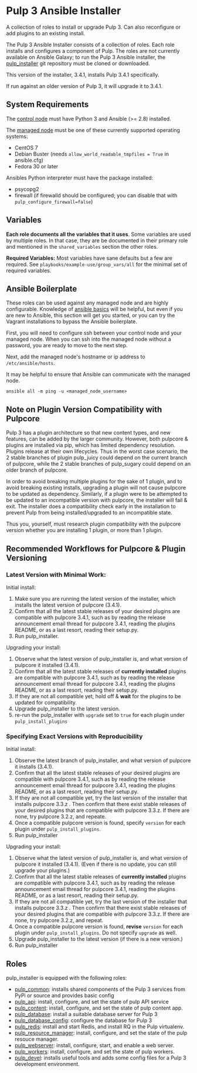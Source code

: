 Pulp 3 Ansible Installer
========================

A collection of roles to install or upgrade Pulp 3. Can also reconfigure or add plugins to an existing install.

The Pulp 3 Ansible Installer consists of a collection of roles. Each role installs and configures a
component of Pulp. The roles are not currently available on Ansible Galaxy; to run the Pulp 3
Ansible installer, the [pulp_installer](https://github.com/pulp/pulp_installer) git repository must
be cloned or downloaded.

This version of the installer, 3.4.1, installs Pulp 3.4.1 specifically.

If run against an older version of Pulp 3, it will upgrade it to 3.4.1.

System Requirements
-------------------

The [control node](https://docs.ansible.com/ansible/2.5/network/getting_started/basic_concepts.html#control-node)
must have Python 3 and Ansible (>= 2.8) installed.

The [managed node](https://docs.ansible.com/ansible/2.5/network/getting_started/basic_concepts.html#managed-nodes)
must be one of these currently supported operating systems:
* CentOS 7
* Debian Buster (needs `allow_world_readable_tmpfiles = True` in ansible.cfg)
* Fedora 30 or later

Ansibles Python interpreter must have the package installed:
* psycopg2
* firewall (if firewalld should be configured; you can disable that with `pulp_configure_firewall=false`)

Variables
---------

**Each role documents all the variables that it uses**. Some variables are
used by multiple roles. In that case, they are be documented in their primary role and mentioned in
the `shared_variables` section the other roles.

**Required Variables:**
Most variables have sane defaults but a few are required. See ``playbooks/example-use/group_vars/all`` for
the minimal set of required variables.


Ansible Boilerplate
-------------------

These roles can be used against any managed node and are highly configurable.  Knowledge of
[ansible basics](https://docs.ansible.com/ansible/2.5/user_guide/intro_getting_started.html) will
be helpful, but even if you are new to Ansible, this section will get you started, or you can try
the Vagrant installations to bypass the Ansible boilerplate.

First, you will need to configure ssh between your control node and your managed node. When you can
ssh into the managed node without a password, you are ready to move to the next step.

Next, add the managed node's hostname or ip address to `/etc/ansible/hosts`.

It may be helpful to ensure that Ansible can communicate with the managed node.

```
ansible all -m ping -u <managed_node_username>
```

Note on Plugin Version Compatibility with Pulpcore
--------------------------------------------------

Pulp 3 has a plugin architecture so that new content types, and new features, can be added by the
larger community. However, both pulpcore & plugins are installed via pip, which has limited
dependency resolution. Plugins release at their own lifecycles. Thus in the worst case scenario, the
2 stable branches of plugin pulp_juicy could depend on the current branch of pulpcore, while the 2
stable branches of pulp_sugary could depend on an older branch of pulpcore.

In order to avoid breaking multiple plugins for the sake of 1 plugin, and to avoid breaking existing
installs, upgrading a plugin will not cause pulpcore to be updated as dependency. Similarly, if a
plugin were to be attempted to be updated to an incompatible version with pulpcore, the installer
will fail & exit. The installer does a compatibility check early in the installation to prevent Pulp
from being installed/upgraded to an incompatible state.

Thus you, yourself, must research plugin compatibility with the pulpcore version whether you are
installing 1 plugin, or more than 1 plugin.

Recommended Workflows for Pulpcore & Plugin Versioning
------------------------------------------------------

### Latest Version with Minimal Work:

Initial install:

1. Make sure you are running the latest version of the installer, which installs the latest version
   of pulpcore (3.4.1).
1. Confirm that all the latest stable releases of your desired plugins are compatible with pulpcore
   3.4.1, such as by reading the release announcement email thread for pulpcore 3.4.1, reading the
plugins README, or as a last resort, reading their setup.py.
1. Run pulp_installer.

Upgrading your install:

1. Observe what the latest version of pulp_installer is, and what version of pulpcore it installed
   (3.4.1).
1. Confirm that all the latest stable releases of **currently installed** plugins are compatible
   with pulpcore 3.4.1, such as by reading the release announcement email thread for pulpcore 3.4.1,
reading the plugins README, or as a last resort, reading their setup.py.
1. If they are not all compatible yet, hold off & **wait** for the plugins to be updated for
   compatibility.
1. Upgrade pulp_installer to the latest version.
1. re-run the pulp_installer with `upgrade` set to `true` for each plugin under
   `pulp_install_plugins`

### Specifying Exact Versions with Reproducibility

Initial install:

1. Observe the latest branch of pulp_installer, and what version of pulpcore it installs (3.4.1).
1. Confirm that all the latest stable releases of your desired plugins are compatible with pulpcore
   3.4.1, such as by reading the release announcement email thread for pulpcore 3.4.1, reading the
plugins README, or as a last resort, reading their setup.py.
1. If they are not all compatible yet, try the last version of the installer that installs pulpcore
   3.3.z . Then confirm that there exist stable releases of your desired plugins that are compatible
with pulpcore 3.3.z. If there are none, try pulpcore 3.2.z, and repeate.
1. Once a compatible pulpcore version is found, specify `version` for each plugin under
   `pulp_install_plugins`.
1. Run pulp_installer

Upgrading your install:

1. Observe what the latest version of pulp_installer is, and what version of pulpcore it installed
   (3.4.1). (Even if there is no update, you can still upgrade your plugins.)
1. Confirm that all the latest stable releases of **currently installed** plugins are compatible
   with pulpcore 3.4.1, such as by reading the release announcement email thread for pulpcore 3.4.1,
reading the plugins README, or as a last resort, reading their setup.py.
1. If they are not all compatible yet, try the last version of the installer that installs pulpcore
   3.3.z . Then confirm that there exist stable releases of your desired plugins that are compatible
with pulpcore 3.3.z. If there are none, try pulpcore 3.2.z, and repeat.
1. Once a compatible pulpcore version is found, **revise** `version` for each plugin under
   `pulp_install_plugins`. Do not specify `upgrade` as well.
1. Upgrade pulp_installer to the latest version (if there is a new version.)
1. Run pulp_installer

Roles
-----

pulp_installer is equipped with the following roles:

- [pulp_common](roles/pulp_common): installs shared components of the Pulp 3 services from PyPi or source and provides basic config
- [pulp_api](roles/pulp_api): install, configure, and set the state of pulp API service
- [pulp_content](roles/pulp_content): install, configure, and set the state of pulp content app.
- [pulp_database](roles/pulp_database): install a suitable database server for Pulp 3
- [pulp_database_config](roles/pulp_database_config): configure the database for Pulp 3
- [pulp_redis](roles/pulp_redis): install and start Redis, and install RQ in the Pulp virtualenv.
- [pulp_resource_manager](roles/pulp_resource_manager): install, configure, and set the state of the pulp resouce manager.
- [pulp_webserver](roles/pulp_webserver): install, configure, start, and enable a web server.
- [pulp_workers](roles/pulp_workers): install, configure, and set the state of pulp workers.
- [pulp_devel](roles/pulp_devel): installs useful tools and adds some config files for a Pulp 3 development environment.
